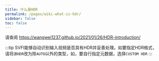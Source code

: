 ```yaml
---
title: 什么是HDR
permalink: /pages/wiki-what-is-hdr/
sidebar: false
toc: false
---
```


请查阅 <https://wangwei1237.github.io/2021/01/26/HDR-introduction/>

:::tip
SVFI能够自动识别输入视频是否具有HDR并妥善处理。如要指定HDR格式，请将`源HDR`改为除`AUTO`以外的类型，如，要自行指定元数据，选择`CUSTOM HDR`
:::
